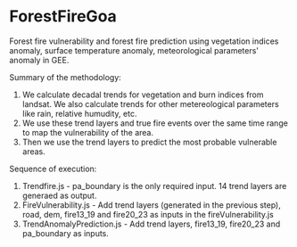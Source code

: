 # ForestFireGoa
Forest fire vulnerability and forest fire prediction using vegetation indices anomaly, surface temperature anomaly, meteorological parameters' anomaly in GEE.

Summary of the methodology:
1. We calculate decadal trends for vegetation and burn indices from landsat. We also calculate trends for other metereological parameters like rain, relative humudity, etc.
2. We use these trend layers and true fire events over the same time range to map the vulnerability of the area.
3. Then we use the trend layers to predict the most probable vulnerable areas. 

Sequence of execution:

1. Trendfire.js - pa_boundary is the only required input. 14 trend layers are generaed as output.
2. FireVulnerability.js - Add trend layers (generated in the previous step), road, dem, fire13_19 and fire20_23 as inputs in the fireVulnerability.js
3. TrendAnomalyPrediction.js - Add trend layers, fire13_19, fire20_23 and pa_boundary as inputs.


